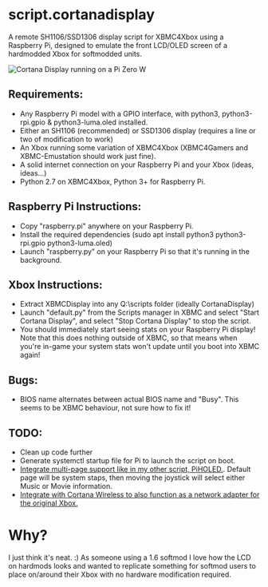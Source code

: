# script.cortanadisplay
A remote SH1106/SSD1306 display script for XBMC4Xbox using a Raspberry Pi, designed to emulate the front LCD/OLED screen of a hardmodded Xbox for softmodded units. 

![Cortana Display running on a Pi Zero W](https://github.com/user-attachments/assets/8d6e60b6-a176-4eb4-83db-e6b142120800)

## Requirements:
- Any Raspberry Pi model with a GPIO interface, with python3, python3-rpi.gpio & python3-luma.oled installed.
- Either an SH1106 (recommended) or SSD1306 display (requires a line or two of modification to work)
- An Xbox running some variation of XBMC4Xbox (XBMC4Gamers and XBMC-Emustation should work just fine).
- A solid internet connection on your Raspberry Pi and your Xbox (ideas, ideas...)
- Python 2.7 on XBMC4Xbox, Python 3+ for Raspberry Pi.

## Raspberry Pi Instructions:
- Copy "raspberry.pi" anywhere on your Raspberry Pi.
- Install the required dependencies (sudo apt install python3 python3-rpi.gpio python3-luma.oled)
- Launch "raspberry.py" on your Raspberry Pi so that it's running in the background.

## Xbox Instructions:
- Extract XBMCDisplay into any Q:\scripts folder (ideally CortanaDisplay)
- Launch "default.py" from the Scripts manager in XBMC and select "Start Cortana Display", and select "Stop Cortana Display" to stop the script.
- You should immediately start seeing stats on your Raspberry Pi display! Note that this does nothing outside of XBMC, so that means when you're in-game your system stats won't update until you boot into XBMC again!

## Bugs:
- BIOS name alternates between actual BIOS name and "Busy". This seems to be XBMC behaviour, not sure how to fix it!

## TODO: 
- Clean up code further
- Generate systemctl startup file for Pi to launch the script on boot.
- [Integrate multi-page support like in my other script, PiHOLED.](https://github.com/faithvoid/PiHOLED). Default page will be system staps, then moving the joystick will select either Music or Movie information.
- [Integrate with Cortana Wireless to also function as a network adapter for the original Xbox.](https://github.com/faithvoid/script.cortanawireless)

# Why?
I just think it's neat. :) As someone using a 1.6 softmod I love how the LCD on hardmods looks and wanted to replicate something for softmod users to place on/around their Xbox with no hardware modification required.
